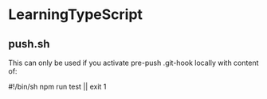 # LearningTypeScript

## push.sh

This can only be used if you activate pre-push .git-hook locally with content of:

#!/bin/sh
npm run test || exit 1
